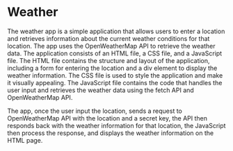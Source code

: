 # Weather

The weather app is a simple application that allows users to enter a location and retrieves information about the current weather conditions for that location. The app uses the OpenWeatherMap API to retrieve the weather data. The application consists of an HTML file, a CSS file, and a JavaScript file. The HTML file contains the structure and layout of the application, including a form for entering the location and a div element to display the weather information. The CSS file is used to style the application and make it visually appealing. The JavaScript file contains the code that handles the user input and retrieves the weather data using the fetch API and OpenWeatherMap API.

The app, once the user input the location, sends a request to OpenWeatherMap API with the location and a secret key, the API then responds back with the weather information for that location, the JavaScript then process the response, and displays the weather information on the HTML page.
